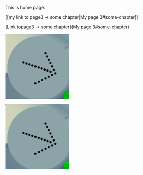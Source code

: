 This is home page.

[[my link to page3 -> some chapter|My page 3#some-chapter]]


[Link topage3 -> some chapter](My page 3#some-chapter)

![my image](myimage.png)

![my](myimage.png)